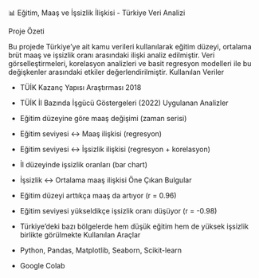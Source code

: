 📊 Eğitim, Maaş ve İşsizlik İlişkisi - Türkiye Veri Analizi

Proje Özeti

Bu projede Türkiye’ye ait kamu verileri kullanılarak eğitim düzeyi, ortalama brüt maaş ve işsizlik oranı arasındaki ilişki analiz edilmiştir. Veri görselleştirmeleri, korelasyon analizleri ve basit regresyon modelleri ile bu değişkenler arasındaki etkiler değerlendirilmiştir.
Kullanılan Veriler

* TÜİK Kazanç Yapısı Araştırması 2018
* TÜİK İl Bazında İşgücü Göstergeleri (2022)
Uygulanan Analizler

* Eğitim düzeyine göre maaş değişimi (zaman serisi)
* Eğitim seviyesi ↔ Maaş ilişkisi (regresyon)
* Eğitim seviyesi ↔ İşsizlik ilişkisi (regresyon + korelasyon)
* İl düzeyinde işsizlik oranları (bar chart)
* İşsizlik ↔ Ortalama maaş ilişkisi
Öne Çıkan Bulgular

* Eğitim düzeyi arttıkça maaş da artıyor (r = 0.96)
* Eğitim seviyesi yükseldikçe işsizlik oranı düşüyor (r = -0.98)
* Türkiye’deki bazı bölgelerde hem düşük eğitim hem de yüksek işsizlik birlikte görülmekte
Kullanılan Araçlar

* Python, Pandas, Matplotlib, Seaborn, Scikit-learn
* Google Colab
